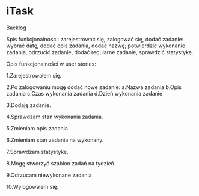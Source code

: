 # iTask

Backlog 

Spis funkcjonalności: zarejestrować się, zalogować się, dodać zadanie: wybrać datę, dodać opis zadania, dodać nazwę; potwierdzić wykonanie zadania, odrzucić zadanie, dodać regularne zadanie, sprawdzić statystykę. 

Opis funkcjonalności w user stories:

1.Zarejestrowałem się.

2.Po zalogowaniu mogę dodać nowe zadanie: 
    a.Nazwa zadania 
    b.Opis zadania 
    c.Czas wykonania zadania 
    d.Dzień wykonania zadanie 
    
3.Dodaję zadanie. 

4.Sprawdzam stan wykonania zadania. 

5.Zmieniam opis zadania. 

6.Zmieniam stan zadania na wykonany. 

7.Sprawdzam statystykę. 

8.Mogę stworzyć szablon zadań na tydzień. 

9.Odrzucam niewykonane zadania 

10.Wylogowałem się.  
